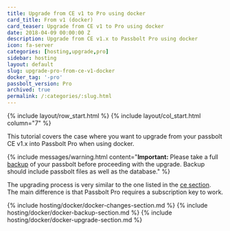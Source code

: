 ```yaml
---
title: Upgrade from CE v1 to Pro using docker
card_title: From v1 (docker)
card_teaser: Upgrade from CE v1 to Pro using docker
date: 2018-04-09 00:00:00 Z
description: Upgrade from CE v1.x to Passbolt Pro using docker
icon: fa-server
categories: [hosting,upgrade,pro]
sidebar: hosting
layout: default
slug: upgrade-pro-from-ce-v1-docker
docker_tag: '-pro'
passbolt_version: Pro
archived: true
permalink: /:categories/:slug.html
---
```


{% include layout/row_start.html %}
{% include layout/col_start.html column="7" %}

This tutorial covers the case where you want to upgrade from your passbolt CE v1.x into Passbolt Pro when using docker.

{% include messages/warning.html
    content="**Important:** Please take a full [backup](/hosting/backup-v1) of your passbolt before proceeding with the upgrade. Backup should include passbolt files as well as the database."
%}

The upgrading process is very similar to the one listed in the [ce section](/hosting/upgrade/ce/upgrade-docker-ce.html). The main difference is that Passbolt Pro requires a subscription key to
work.

{% include hosting/docker/docker-changes-section.md %}
{% include hosting/docker/docker-backup-section.md %}
{% include hosting/docker/docker-upgrade-section.md %}
